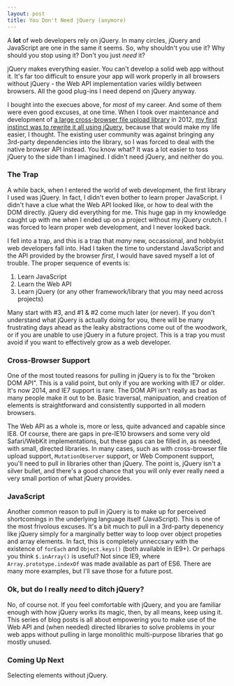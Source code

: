 ```yaml
---
layout: post
title: You Don't Need jQuery (anymore)
---
```


A **lot** of web developers rely on jQuery.  In many circles, jQuery and JavaScript are
one in the same it seems.  So, why shouldn't you use it?  Why should you stop using it?
Don't you just _need_ it?

jQuery makes everything easier.  You can't develop a solid web app without it.
It's far too difficult to ensure your app will work properly in all browsers
without jQuery - the Web API implementation varies wildly between browsers.  All
the good plug-ins I need depend on jQuery anyway.

I bought into the execues above, for _most_ of my career.  And some of them were even
good excuses, at one time.  When I took over maintenance and development of [a large
cross-browser file upload library](https://github.com/FineUploader) in 2012, [my first
instinct was to rewrite it all using jQuery](https://github.com/FineUploader/fine-uploader/issues/326),
because that would make my life easier, I thought.  The existing user community
was against bringing any 3rd-party dependencies into the library, so I was forced
to deal with the native browser API instead.  You know what?  It was a lot easier
to toss jQuery to the side than I imagined.  I didn't need jQuery, and neither do you.


### The Trap

A while back, when I entered the world of web development, the first library I used was
jQuery.  In fact, I didn't even bother to learn proper JavaScript.  I didn't have a
clue what the Web API looked like, or how to deal with the DOM directly.  jQuery did
everything for me.  This huge gap in my knowledge caught up with me when I ended up
on a project without my jQuery crutch.  I was forced to learn proper web development, and
I never looked back.

I fell into a trap, and this is a trap that _many_ new, occassional, and hobbyist
web developers fall into.  Had I taken the time to understand JavaScript and the
API provided by the browser _first_, I would have saved myself a lot of trouble.
The proper sequence of events is:

1. Learn JavaScript
2. Learn the Web API
3. Learn jQuery (or any other framework/library that you may need across projects)

Many start with #3, and #1 & #2 come much later (or never).  If you don't understand what
jQuery is actually doing for you, there will be many frustrating days ahead as
the leaky abstractions come out of the woodwork, or if you are unable to use
jQuery in a future project.  This is a trap you must avoid if you want to effectively
grow as a web developer.


### Cross-Browser Support

One of the most touted reasons for pulling in jQuery is to fix the "broken DOM API".
This is a valid point, but only if you are working with IE7 or older. It's now 2014,
and IE7 support is rare.  The DOM API isn't really as bad as many people make it out
to be.  Basic traversal, manipuation, and creation of elements is straightforward
and consistently supported in all modern browsers.

The Web API as a whole is, more or less, quite advanced and capable since IE8.  Of course,
there are gaps in pre-IE10 browsers and some very old Safari/WebKit implementations, but
these gaps can be filled in, as needed, with small, directed libraries.  In many cases,
such as with cross-browser file upload support, `MutationObserver` support, or Web
Component support, you'll need to pull in libraries other than jQuery.  The point is,
jQuery isn't a silver bullet, and there's a good chance that you will only ever really
need a very small portion of what jQuery provides.

### JavaScript

Another common reason to pull in jQuery is to make up for perceived shortcomings
in the underlying language itself (JavaScript).  This is one of the most
frivolous excuses.  It's a bit much to pull in a 3rd-party depenency like jQuery
simply for a marginally better way to loop over object propeties and array elements.
In fact, this is completely unneccsary with the existence of `forEach` and `Object.keys()`
(both available in IE9+).  Or perhaps you think `$.inArray()` is useful?  Not since
IE9, where `Array.prototype.indexOf` was made available as part of ES6.  There are
many more examples, but I'll save those for a future post.


### Ok, but do I really _need_ to ditch jQuery?

No, of course not.  If you feel comfortable with jQuery, and you are familiar enough
with how jQuery works its magic, then, by all means, keep using it.  This series of
blog posts is all about empowering you to make use of the Web API and (when needed)
directed libraries to solve problems in your web apps without pulling in large
monolithic multi-purpose libraries that go mostly unused.

### Coming Up Next
Selecting elements without jQuery.
